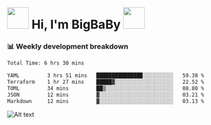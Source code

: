 <!-- Title -->
<h1>
    <img src="https://media.tenor.com/TlyRveJkgo4AAAAi/cloud-cloud-strife.gif" width="50"/>
    Hi, I'm BigBaBy
    <img src="https://media.tenor.com/TlyRveJkgo4AAAAi/cloud-cloud-strife.gif" width="50"/>
</h1>

<h3> 📊 Weekly development breakdown </h3>
<!-- waka-readme-stats -->

<!--START_SECTION:waka-->

```txt
Total Time: 6 hrs 30 mins

YAML         3 hrs 51 mins   ███████████████░░░░░░░░░░   59.38 %
Terraform    1 hr 27 mins    █████▓░░░░░░░░░░░░░░░░░░░   22.52 %
TOML         34 mins         ██▒░░░░░░░░░░░░░░░░░░░░░░   08.80 %
JSON         12 mins         ▓░░░░░░░░░░░░░░░░░░░░░░░░   03.21 %
Markdown     12 mins         ▓░░░░░░░░░░░░░░░░░░░░░░░░   03.13 %
```

<!--END_SECTION:waka-->

![Alt text](https://spotify-recently-played-readme.vercel.app/api?user=21b7yx6vkj66csord5swswvza&count=10&width=1000)
